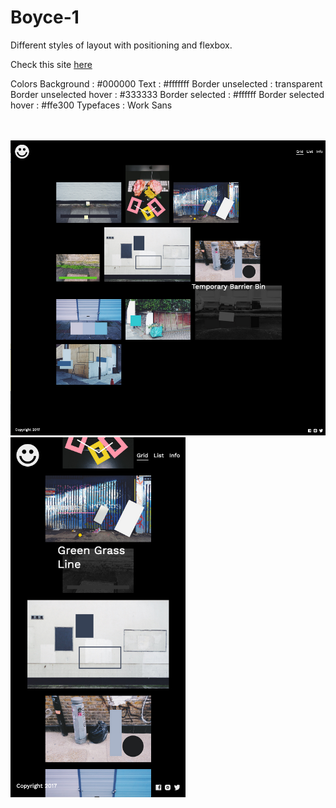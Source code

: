 # Boyce-1

Different styles of layout with positioning and flexbox.

Check this site [here](https://boyce-week4-4.superhi.com)

Colors
Background : #000000
Text : #fffffff
Border unselected : transparent
Border unselected hover : #333333
Border selected : #ffffff
Border selected hover : #ffe300
Typefaces : Work Sans

<br>
<br>

<img src="images/boyce1.png" width="680">
<img src="images/boyce2.png" width="280">

